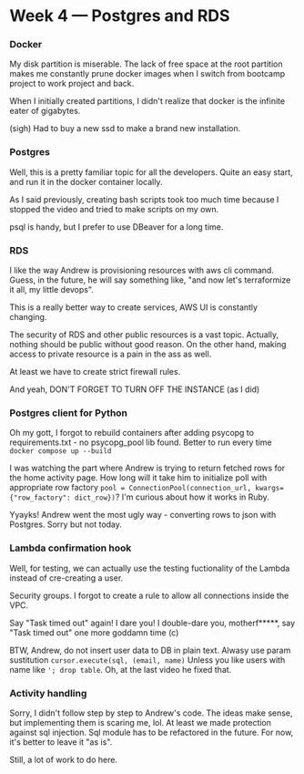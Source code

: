 # Week 4 — Postgres and RDS

### Docker

My disk partition is miserable. The lack of free space at the root partition makes me constantly prune docker images when I switch from bootcamp project to work project and back.

When I initially created partitions, I didn't realize that docker is the infinite eater of gigabytes.

(sigh) Had to buy a new ssd to make a brand new installation.


### Postgres

Well, this is a pretty familiar topic for all the developers. Quite an easy start, and run it in the docker container locally.

As I said previously, creating bash scripts took too much time because I stopped the video and tried to make scripts on my own.

psql is handy, but I prefer to use DBeaver for a long time.


### RDS

I like the way Andrew is provisioning resources with aws cli command. Guess, in the future, he will say something like, "and now let's terraformize it all, my little devops".

This is a really better way to create services, AWS UI is constantly changing.

The security of RDS and other public resources is a vast topic. Actually, nothing should be public without good reason. On the other hand, making access to private resource is a pain in the ass as well.

At least we have to create strict firewall rules.

And yeah, DON'T FORGET TO TURN OFF THE INSTANCE (as I did)


### Postgres client for Python

Oh my gott, I forgot to rebuild containers after adding psycopg to requirements.txt - no psycopg_pool lib found. Better to run every time `docker compose up --build`

I was watching the part where Andrew is trying to return fetched rows for the home activity page. How long will it take him to initialize poll with appropriate row factory `pool = ConnectionPool(connection_url, kwargs={"row_factory": dict_row})`? I'm curious about how it works in Ruby.

Yyayks! Andrew went the most ugly way - converting rows to json with Postgres. Sorry but not today.


### Lambda confirmation hook

Well, for testing, we can actually use the testing fuctionality of the Lambda instead of cre-creating a user.

Security groups. I forgot to create a rule to allow all connections inside the VPC. 

Say "Task timed out" again! I dare you! I double-dare you, motherf*****, say "Task timed out" one more goddamn time (c)


BTW, Andrew, do not insert user data to DB in plain text. Alwasy use param sustitution `cursor.execute(sql, (email, name)` Unless you like users with name like `'; drop table`. Oh, at the last video he fixed that.



### Activity handling

Sorry, I didn't follow step by step to Andrew's code. The ideas make sense, but implementing them is scaring me, lol. At least we made protection against sql injection. Sql module has to be refactored in the future. For now, it's better to leave it "as is".

Still, a lot of work to do here.
